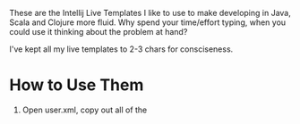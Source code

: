 These are the Intellij Live Templates I like to use to make developing in Java, Scala and Clojure more fluid.  Why spend your time/effort typing, when you could use it thinking about the problem at hand?

I've kept all my live templates to 2-3 chars for consciseness.

How to Use Them
===============

1. Open user.xml, copy out all of the <template> nodes, out of the <templateSet>

2. Go to ~/.IdeaC10/config/templates/user.xml (on Windows, the .Idea[xyz] folder is probably in your home directory, but I haven't checked.  Also, it will have a slightly different name depending on version number, or whether you are using Community edition or Ultimate edition.

3. To ~/.IdeaC10/config/templates/user.xml append my <template> nodea to your <templateSet> node, and save.

4. Enjoy the goodness.


Clojure Templates
=================
d

     (def $NAME$ $EXPR$)

pd

     (def ^{:private true} $NAME$ $EXPR$)

f

     (defn $NAME$ [$ARGS$] $EXPR$)

pf

     (defn- $NAME$ [$ARGS$] $EXPR$)

fa

    (fact "$TITLE$"
      ($EXPR$) => $RESULT$)

tf

     (tabular
       (fact "$TITLE$"
         ($EXPR$) => $RESULT$)

       $TABLE$)

p

    (provided
      ($EXPR$) => $RESULT$)

Java Templates
==============
gw

     given($MOCK_OBJECT$.$METHOD$($ARGS$)).willReturn($RETURN_VALUE$);

sc

     public static class $CLASS_NAME$ {
         $CODE$
    }

mk

     mock($CLASS_NAME$.class);

tst

ae

ane

an

as

    all coming soon...

Scala Templates
===============
tst

s

sn

tbl

     coming soon...
